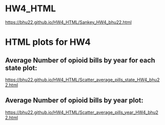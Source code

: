 # HW4_HTML 
https://bhu22.github.io/HW4_HTML/Sankey_HW4_bhu22.html
# HTML plots for HW4
## Average Number of opioid bills by year for each state plot:
https://bhu22.github.io/HW4_HTML/Scatter_average_pills_state_HW4_bhu22.html

## Average Number of opioid bills by year plot:
https://bhu22.github.io/HW4_HTML/Scatter_average_pills_year_HW4_bhu22.html
